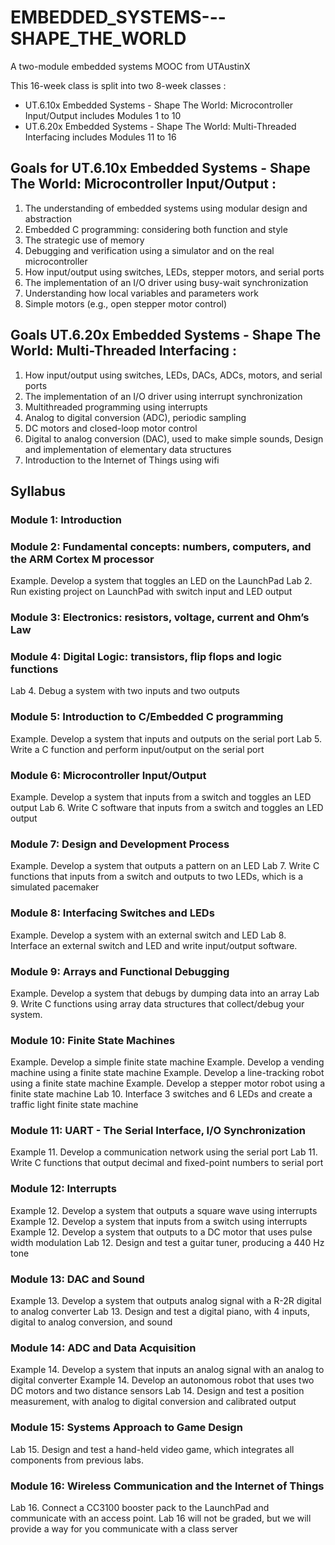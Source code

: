 # EMBEDDED_SYSTEMS---SHAPE_THE_WORLD
A two-module embedded systems MOOC from UTAustinX

This 16-week class is split into two 8-week classes : 
- UT.6.10x Embedded Systems - Shape The World: Microcontroller Input/Output includes Modules 1 to 10
- UT.6.20x Embedded Systems - Shape The World: Multi-Threaded Interfacing includes Modules 11 to 16

## Goals for UT.6.10x Embedded Systems - Shape The World: Microcontroller Input/Output :

1. The understanding of embedded systems using modular design and abstraction
2. Embedded C programming: considering both function and style
3. The strategic use of memory
4. Debugging and verification using a simulator and on the real microcontroller 
5. How input/output using switches, LEDs, stepper motors, and serial ports
6. The implementation of an I/O driver using busy-wait synchronization
7. Understanding how local variables and parameters work
8. Simple motors (e.g., open stepper motor control)


## Goals UT.6.20x Embedded Systems - Shape The World: Multi-Threaded Interfacing :

1. How input/output using switches, LEDs, DACs, ADCs, motors, and serial ports
2. The implementation of an I/O driver using interrupt synchronization
3. Multithreaded programming using interrupts
4. Analog to digital conversion (ADC), periodic sampling 
5. DC motors and closed-loop motor control
6. Digital to analog conversion (DAC), used to make simple sounds, Design and implementation of elementary data structures
7. Introduction to the Internet of Things using wifi

## Syllabus

### Module 1: Introduction

### Module 2: Fundamental concepts: numbers, computers, and the ARM Cortex M processor
Example. Develop a system that toggles an LED on the LaunchPad
Lab 2. Run existing project on LaunchPad with switch input and LED output

### Module 3: Electronics: resistors, voltage, current and Ohm’s Law    

### Module 4: Digital Logic: transistors, flip flops and logic functions
Lab 4. Debug a system with two inputs and two outputs

### Module 5: Introduction to C/Embedded C programming
Example. Develop a system that inputs and outputs on the serial port
Lab 5. Write a C function and perform input/output on the serial port

### Module 6: Microcontroller Input/Output
Example. Develop a system that inputs from a switch and toggles an LED output
Lab 6. Write C software that inputs from a switch and toggles an LED output

### Module 7: Design and Development Process
Example. Develop a system that outputs a pattern on an LED 
Lab 7. Write C functions that inputs from a switch and outputs to two LEDs, which is a simulated pacemaker

### Module 8: Interfacing Switches and LEDs
Example. Develop a system with an external switch and LED
Lab 8. Interface an external switch and LED and write input/output software.

### Module 9: Arrays and Functional Debugging
Example. Develop a system that debugs by dumping data into an array
Lab 9. Write C functions using array data structures that collect/debug your system.

### Module 10: Finite State Machines
Example. Develop a simple finite state machine
Example. Develop a vending machine using a finite state machine
Example. Develop a line-tracking robot using a finite state machine
Example. Develop a stepper motor robot using a finite state machine
Lab 10. Interface 3 switches and 6 LEDs and create a traffic light finite state machine

### Module 11: UART - The Serial Interface, I/O Synchronization
Example 11. Develop a communication network using the serial port
Lab 11. Write C functions that output decimal and fixed-point numbers to serial port

### Module 12: Interrupts
Example 12. Develop a system that outputs a square wave using interrupts
Example 12. Develop a system that inputs from a switch using interrupts
Example 12. Develop a system that outputs to a DC motor that uses pulse width modulation
Lab 12. Design and test a guitar tuner, producing a 440 Hz tone

### Module 13: DAC and Sound
Example 13. Develop a system that outputs analog signal with a R-2R digital to analog converter 
Lab 13. Design and test a digital piano, with 4 inputs, digital to analog conversion, and sound

### Module 14: ADC and Data Acquisition
Example 14. Develop a system that inputs an analog signal with an analog to digital  converter 
Example 14. Develop an autonomous robot that uses two DC motors and two distance sensors 
Lab 14. Design and test a position measurement, with analog to digital conversion and calibrated output

### Module 15: Systems Approach to Game Design
Lab 15. Design and test a hand-held video game, which integrates all components from previous labs.

### Module 16: Wireless Communication and the Internet of Things
Lab 16. Connect a CC3100 booster pack to the LaunchPad and communicate with an access point. Lab 16 will not be graded, but we will provide a way for you communicate with a class server
